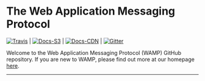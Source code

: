 # The Web Application Messaging Protocol

[![Travis](https://travis-ci.org/wamp-proto/wamp-proto.svg?branch=master)](https://travis-ci.org/wamp-proto/wamp-proto) | 
[![Docs-S3](https://img.shields.io/badge/docs-s3-brightgreen.svg?style=flat)](https://s3.eu-central-1.amazonaws.com/wamp-proto.org/index.html) | 
[![Docs-CDN](https://img.shields.io/badge/docs-cdn-brightgreen.svg?style=flat)](https://wamp-proto.org/index.html) | 
[![Gitter](https://badges.gitter.im/Join%20Chat.svg)](https://gitter.im/wamp-proto/wamp-proto)

Welcome to the Web Application Messaging Protocol (WAMP) GitHub repository.
If you are new to WAMP, please find out more at our homepage [here](https://wamp-proto.org).

---
